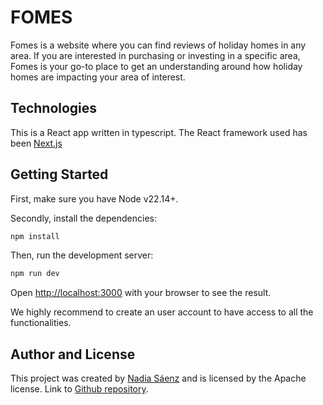 # FOMES 

Fomes is a website where you can find reviews of holiday homes in any area.
If you are interested in purchasing or investing in a specific area, Fomes is your go-to place
to get an understanding around how holiday homes are impacting your area of interest. 

## Technologies

This is a React app written in typescript.
The React framework used has been [Next.js](https://nextjs.org)

## Getting Started

First, make sure you have Node v22.14+.

Secondly, install the dependencies:

```bash
npm install
```

Then, run the development server:

```bash
npm run dev
```

Open [http://localhost:3000](http://localhost:3000) with your browser to see the result.

We highly recommend to create an user account to have access to all the functionalities.

## Author and License

This project was created by [Nadia Sáenz](https://github.com/nadiasnz) and is licensed by the Apache license. Link to [Github repository](https://github.com/nadiasnz/fomes-ui).
